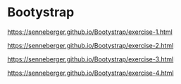 # Bootystrap
https://senneberger.github.io/Bootystrap/exercise-1.html

https://senneberger.github.io/Bootystrap/exercise-2.html

https://senneberger.github.io/Bootystrap/exercise-3.html

https://senneberger.github.io/Bootystrap/exercise-4.html
